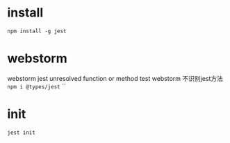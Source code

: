 # install
`npm install -g jest`

# webstorm
webstorm jest unresolved function or method test
webstorm 不识别jest方法
`npm i @types/jest`
``
# init
`jest init`

